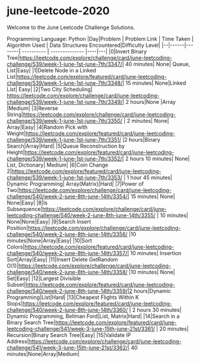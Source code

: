 # june-leetcode-2020

Welcome to the June Leetcode Challenge Solutions.

Programming Language: Python
|Day|Problem | Problem Link | Time Taken | Algorithm Used | Data Structures Encountered|Difficulty Level|
|--|------|--------| ---------- | -------------- |----|---|
|0|Invert Binary Tree|https://leetcode.com/explore/challenge/card/june-leetcoding-challenge/539/week-1-june-1st-june-7th/3347/| 40 minutes| None| Queue, List|Easy|
|1|Delete Node in a Linked List|https://leetcode.com/explore/featured/card/june-leetcoding-challenge/539/week-1-june-1st-june-7th/3348/| 15 minutes| None|Linked List| Easy|
|2|Two City Scheduling| https://leetcode.com/explore/challenge/card/june-leetcoding-challenge/539/week-1-june-1st-june-7th/3349/| 2 hours|None |Array |Medium|
|3|Reverse String|https://leetcode.com/explore/challenge/card/june-leetcoding-challenge/539/week-1-june-1st-june-7th/3350/ | 2 minutes| None| Array|Easy|
|4|Random Pick with Weight|https://leetcode.com/explore/featured/card/june-leetcoding-challenge/539/week-1-june-1st-june-7th/3351/ |2 hours|Binary Search|Array|Hard|
|5|Queue Reconstruction by Height|https://leetcode.com/explore/featured/card/june-leetcoding-challenge/539/week-1-june-1st-june-7th/3352/| 2 hours 10 minutes| None| List, Dictionary| Medium|
|6|Coin Change 2|https://leetcode.com/explore/featured/card/june-leetcoding-challenge/539/week-1-june-1st-june-7th/3353/ | 1 hour 45 minutes| Dynamic Programming| Array(Matrix)|Hard|
|7|Power of Two|https://leetcode.com/explore/challenge/card/june-leetcoding-challenge/540/week-2-june-8th-june-14th/3354/| 15 minutes| None| None|Easy|
|8|Is Subsequence|https://leetcode.com/explore/challenge/card/june-leetcoding-challenge/540/week-2-june-8th-june-14th/3355/ | 10 minutes| None|None|Easy|
|9|Search Insert Position|https://leetcode.com/explore/challenge/card/june-leetcoding-challenge/540/week-2-june-8th-june-14th/3356/ |10 minutes|None|Array|Easy|
|10|Sort Colors|https://leetcode.com/explore/featured/card/june-leetcoding-challenge/540/week-2-june-8th-june-14th/3357/| 10 minutes| Insertion Sort|Array|Easy|
|11|Insert Delete GetRandom O(1)|https://leetcode.com/explore/challenge/card/june-leetcoding-challenge/540/week-2-june-8th-june-14th/3358/ |10 minutes| None| Set|Easy|
|12|Largest Divisible Subset|https://leetcode.com/explore/featured/card/june-leetcoding-challenge/540/week-2-june-8th-june-14th/3359/|2 hours|Dynamic Programming|List|Hard|
|13|Cheapest Flights Within K Stops|https://leetcode.com/explore/featured/card/june-leetcoding-challenge/540/week-2-june-8th-june-14th/3360/ | 2 hours 30 minutes| Dynamic Programming, Bellman Ford|List, Matrix|Hard|
|14|Search in a Binary Search Tree|https://leetcode.com/explore/featured/card/june-leetcoding-challenge/541/week-3-june-15th-june-21st/3361/ | 20 minutes| Recursion|Binary Search Tree|Easy|
|15|Validate IP Address|https://leetcode.com/explore/challenge/card/june-leetcoding-challenge/541/week-3-june-15th-june-21st/3362/| 40 minutes|None|Array|Medium|
